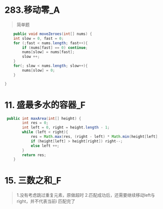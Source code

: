 # 283.移动零_A
> 简单题
```java
    public void moveZeroes(int[] nums) {
    int slow = 0, fast = 0;
    for (;fast < nums.length; fast++){
        if (nums[fast] == 0) continue;
        nums[slow] = nums[fast];
        slow ++;
    }
    for(; slow < nums.length; slow++){
        nums[slow] = 0;
    }

}
```
# 11. 盛最多水的容器_F
```java
 public int maxArea(int[] height) {
        int res = 0;
        int left = 0, right = height.length - 1;
        while (left < right){
            res = Math.max(res, (right - left) * Math.min(height[left], height[right]));
            if (height[left] > height[right]) right--;
            else left ++;
        }
        return res;
    }
```
# 15. 三数之和_F
> 1.没有考虑跳过重复元素，原做超时
> 2.匹配成功后，还需要继续移动left与right，并不代表当前i  匹配完了

